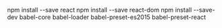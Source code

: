 npm install --save react
npm install --save react-dom
npm install --save-dev babel-core babel-loader babel-preset-es2015 babel-preset-react